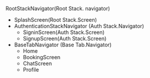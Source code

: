RootStackNavigator(Root Stack. navigator)
- SplashScreen(Root Stack.Screen)
- AuthenticationStackNavigator (Auth Stack.Navigator)
    - SigninScreen(Auth Stack.Screen)
    - SignupScreen(Auth Stack.Screen)
- BaseTabNavigator (Base Tab.Navigator)
    - Home
    - BookingScreen
    - ChatScreen
    - Profile

